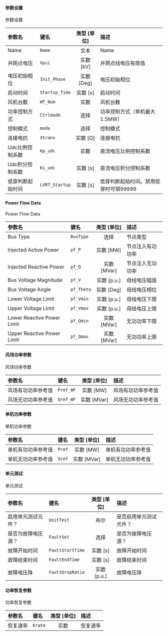 <!--
DO NOT EDIT THIS FILE DIRECTLY.
This file is generated by tools/comp-docs.js.
All changes will be overwritten by regeneration.
-->

<slot class="model-parameters">

#### 参数设置

参数设置

| 参数名 | 键名 | 类型 [单位] | 描述 |
|:------ |:---- |:-----------:|:---- |
| Name | `Name` | 文本 | Name |
| 并网点电压 | `Vpcc` | 实数 [kV] | 并网点线电压有效值 |
| 电压初始相位 | `Init_Phase` | 实数 [Deg] | 电压初始相位 |
| 启动时间 | `Startup_Time` | 实数 [s] | 启动时间 |
| 风机台数 | `WT_Num` | 实数 | 风机台数 |
| 功率控制方式 | `Ctrlmode` | 选择 | 功率控制方式（单机最大1.5MW） |
| 控制模式 | `mode` | 选择 | 控制模式 |
| 连接电抗 | `Xtrans` | 实数 [Ω] | 连接电抗 |
| Udc比例控制系数 | `Kp_udc` | 实数 | 直流电压比例控制系数 |
| Udc积分控制系数 | `Ki_udc` | 实数 [s] | 直流电压积分控制系数 |
| 低穿判断起始时间 | `LVRT_Startup` | 实数 [s] | 低穿判断起始时间。禁用低穿时可填99999 |

#### Power Flow Data

Power Flow Data

| 参数名 | 键名 | 类型 [单位] | 描述 |
|:------ |:---- |:-----------:|:---- |
| Bus Type | `BusType` | 选择 | 节点类型 |
| Injected Active Power | `pf_P` | 实数 [MW] | 节点注入有功功率 |
| Injected Reactive Power | `pf_Q` | 实数 [MVar] | 节点注入无功功率 |
| Bus Voltage Magnitude | `pf_V` | 实数 [p\.u\.] | 母线电压幅值 |
| Bus Voltage Angle | `pf_Theta` | 实数 [Deg] | 母线电压相位 |
| Lower Voltage Limit | `pf_Vmin` | 实数 [p\.u\.] | 母线电压下限 |
| Upper Voltage Limit | `pf_Vmax` | 实数 [p\.u\.] | 母线电压上限 |
| Lower Reactive Power Limit | `pf_Qmin` | 实数 [MVar] | 无功功率下限 |
| Upper Reactive Power Limit | `pf_Qmax` | 实数 [MVar] | 无功功率上限 |

#### 风场功率参数

风场功率参数

| 参数名 | 键名 | 类型 [单位] | 描述 |
|:------ |:---- |:-----------:|:---- |
| 风场有功功率参考值 | `Pref_WF` | 实数 [MW] | 风场有功功率参考值 |
| 风场无功功率参考值 | `Qref_WF` | 实数 [MVar] | 风场无功功率参考值 |

#### 单机功率参数

单机功率参数

| 参数名 | 键名 | 类型 [单位] | 描述 |
|:------ |:---- |:-----------:|:---- |
| 单机有功功率参考值 | `Pref` | 实数 [MW] | 单机有功功率参考值 |
| 单机无功功率参考值 | `Qref` | 实数 [MVar] | 单机无功功率参考值 |

#### 单元测试

单元测试

| 参数名 | 键名 | 类型 [单位] | 描述 |
|:------ |:---- |:-----------:|:---- |
| 启用单元测试元件？ | `UnitTest` | 布尔 | 是否启用单元测试元件？ |
| 是否为故障电压源？ | `FaultSet` | 选择 | 是否为故障电压源？ |
| 故障开始时间 | `FaultStartTime` | 实数 [s] | 故障开始时间 |
| 故障结束时间 | `FaultEndTime` | 实数 [s] | 故障结束时间 |
| 故障电压降 | `FaultDropRatio` | 实数 [p\.u\.] | 故障电压降 |

#### 功率恢复参数

功率恢复参数

| 参数名 | 键名 | 类型 [单位] | 描述 |
|:------ |:---- |:-----------:|:---- |
| 恢复速率 | `Krate` | 实数 | 恢复速率 |


</slot>
